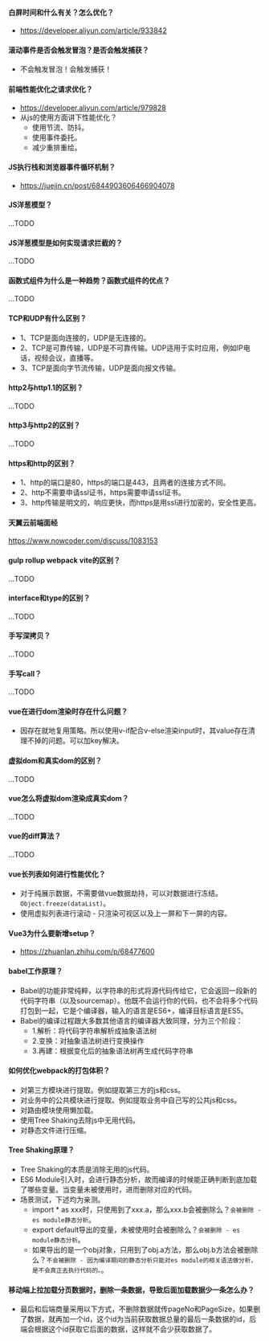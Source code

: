 #### 白屏时间和什么有关？怎么优化？
* https://developer.aliyun.com/article/933842

#### 滚动事件是否会触发冒泡？是否会触发捕获？
* 不会触发冒泡！会触发捕获！

#### 前端性能优化之请求优化？
* https://developer.aliyun.com/article/979828
* 从js的使用方面讲下性能优化？
  - 使用节流、防抖。
  - 使用事件委托。
  - 减少重排重绘。

#### JS执行栈和浏览器事件循环机制？
* https://juejin.cn/post/6844903606466904078

#### JS洋葱模型？
...TODO

#### JS洋葱模型是如何实现请求拦截的？
...TODO

#### 函数式组件为什么是一种趋势？函数式组件的优点？
...TODO

#### TCP和UDP有什么区别？
* 1、TCP是面向连接的，UDP是无连接的。
* 2、TCP是可靠传输，UDP是不可靠传输。UDP适用于实时应用，例如IP电话，视频会议，直播等。
* 3、TCP是面向字节流传输，UDP是面向报文传输。

#### http2与http1.1的区别？
...TODO

#### http3与http2的区别？
...TODO

#### https和http的区别？
* 1、http的端口是80，https的端口是443，且两者的连接方式不同。
* 2、http不需要申请ssl证书，https需要申请ssl证书。
* 3、http传输是明文的，响应更快，而https是用ssl进行加密的，安全性更高。

#### 天翼云前端面经
https://www.nowcoder.com/discuss/1083153

#### gulp rollup webpack vite的区别？
...TODO

#### interface和type的区别？
...TODO

#### 手写深拷贝？
...TODO

#### 手写call？
...TODO

#### vue在进行dom渲染时存在什么问题？
* 因存在就地复用策略。所以使用v-if配合v-else渲染input时，其value存在清理不掉的问题。可以加key解决。

#### 虚拟dom和真实dom的区别？
...TODO

#### vue怎么将虚拟dom渲染成真实dom？
...TODO

#### vue的diff算法？
...TODO

#### vue长列表如何进行性能优化？
* 对于纯展示数据，不需要做vue数据劫持，可以对数据进行冻结。`Object.freeze(dataList)`。
* 使用虚拟列表进行滚动 - 只渲染可视区以及上一屏和下一屏的内容。

#### Vue3为什么要新增setup？
* https://zhuanlan.zhihu.com/p/68477600

#### babel工作原理？
* Babel的功能非常纯粹，以字符串的形式将源代码传给它，它会返回一段新的代码字符串（以及sourcemap）。他既不会运行你的代码，也不会将多个代码打包到一起，它是个编译器，输入的语言是ES6+，编译目标语言是ES5。
* Babel的编译过程跟大多数其他语言的编译器大致同理，分为三个阶段：
  - 1.解析：将代码字符串解析成抽象语法树
  - 2.变换：对抽象语法树进行变换操作
  - 3.再建：根据变化后的抽象语法树再生成代码字符串

#### 如何优化webpack的打包体积？
* 对第三方模块进行提取。例如提取第三方的js和css。
* 对业务中的公共模块进行提取。例如提取业务中自己写的公共js和css。
* 对路由模块使用懒加载。
* 使用Tree Shaking去除js中无用代码。
* 对静态文件进行压缩。

#### Tree Shaking原理？
* Tree Shaking的本质是消除无用的js代码。
* ES6 Module引入时，会进行静态分析，故而编译的时候能正确判断到底加载了哪些变量。当变量未被使用时，进而删除对应的代码。
* 场景测试，下述均为亲测。
  - import * as xxx时，只使用到了xxx.a，那么xxx.b会被删除么？`会被删除 - es module静态分析`。
  - export default导出的变量，未被使用时会被删除么？`会被删除 - es module静态分析`。
  - 如果导出的是一个obj对象，只用到了obj.a方法，那么obj.b方法会被删除么？`不会被删除 - 因为编译期间的静态分析只能对es module的相关语法做分析，是不会真正去执行代码的。`。

#### 移动端上拉加载分页数据时，删除一条数据，导致后面加载数据少一条怎么办？
* 最后和后端商量采用以下方式，不删除数据就传pageNo和PageSize，如果删了数据，就再加一个id，这个id为当前获取数据总量的最后一条数据的id，后端会根据这个id获取它后面的数据，这样就不会少获取数据了。
